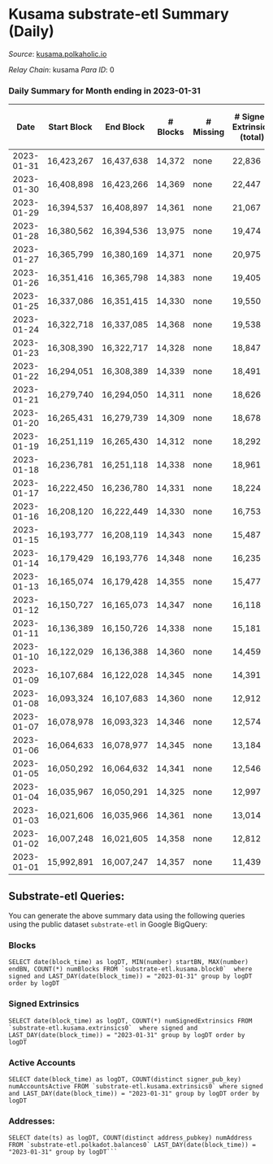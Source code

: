 # Kusama substrate-etl Summary (Daily)

_Source_: [kusama.polkaholic.io](https://kusama.polkaholic.io)

*Relay Chain*: kusama
*Para ID*: 0



### Daily Summary for Month ending in 2023-01-31


| Date | Start Block | End Block | # Blocks | # Missing | # Signed Extrinsics (total) | # Active Accounts | # Addresses with Balances | # Events | # Transfers | # XCM Transfers In | # XCM Transfers Out |
| ---- | ----------- | --------- | -------- | --------- | --------------------------- | ----------------- | ------------------------- | -------- | ----------- | ------------------ | ------------------- |
| 2023-01-31 | 16,423,267 | 16,437,638 | 14,372 | none | 22,836 | 1,371 | 282,168 | 820,264 | 1,191 ($3,314,087) | 123 ($135,790) | 96 ($6,695,256) |
| 2023-01-30 | 16,408,898 | 16,423,266 | 14,369 | none | 22,447 | 1,102 | 282,093 | 838,489 | 998 ($2,452,855) | 138 ($204,472) | 133 ($90,204.48) |
| 2023-01-29 | 16,394,537 | 16,408,897 | 14,361 | none | 21,067 | 1,449 | 282,024 | 804,947 | 1,071 ($1,276,980) | 135 ($112,409) | 136 ($128,556) |
| 2023-01-28 | 16,380,562 | 16,394,536 | 13,975 | none | 19,474 | 1,055 | 281,949 | 775,904 | 1,031 ($2,006,263) | 134 ($315,589) | 111 ($916,155) |
| 2023-01-27 | 16,365,799 | 16,380,169 | 14,371 | none | 20,975 | 1,198 | 281,881 | 837,484 | 1,118 ($1,922,110) | 113 ($62,536.38) | 149 ($63,164.91) |
| 2023-01-26 | 16,351,416 | 16,365,798 | 14,383 | none | 19,405 | 1,164 | 281,911 | 777,603 | 1,099 ($1,627,817) | 119 ($43,730.86) | 153 ($1,020,930) |
| 2023-01-25 | 16,337,086 | 16,351,415 | 14,330 | none | 19,550 | 1,347 | 281,866 | 800,937 | 1,464 ($2,443,042) | 144 ($37,323.13) | 137 ($100,719) |
| 2023-01-24 | 16,322,718 | 16,337,085 | 14,368 | none | 19,538 | 1,404 | 281,815 | 827,164 | 8,574 ($4,889,373) | 138 ($76,381.14) | 182 ($153,745) |
| 2023-01-23 | 16,308,390 | 16,322,717 | 14,328 | none | 18,847 | 1,195 | 281,739 | 817,126 | 1,294 ($6,286,691) | 159 ($124,164) | 156 ($194,004) |
| 2023-01-22 | 16,294,051 | 16,308,389 | 14,339 | none | 18,491 | 1,176 | 281,717 | 803,640 | 1,157 ($2,299,558) | 99 ($331,721) | 112 ($75,701.23) |
| 2023-01-21 | 16,279,740 | 16,294,050 | 14,311 | none | 18,626 | 1,248 | 281,671 | 811,031 | 1,450 ($3,940,020) | 120 ($193,025) | 122 ($219,948) |
| 2023-01-20 | 16,265,431 | 16,279,739 | 14,309 | none | 18,678 | 1,478 | 281,599 | 801,488 | 1,872 ($5,043,973) | 159 ($360,864) | 221 ($357,267) |
| 2023-01-19 | 16,251,119 | 16,265,430 | 14,312 | none | 18,292 | 1,284 | 281,531 | 828,374 | 1,325 ($3,784,808) | 142 ($145,204) | 158 ($91,649.83) |
| 2023-01-18 | 16,236,781 | 16,251,118 | 14,338 | none | 18,961 | 1,530 | 281,494 | 792,386 | 1,779 ($10,614,883) | 238 ($299,040) | 237 ($264,234) |
| 2023-01-17 | 16,222,450 | 16,236,780 | 14,331 | none | 18,224 | 1,582 | 281,440 | 795,403 | 1,892 ($7,365,954) | 221 ($373,241) | 176 ($322,351) |
| 2023-01-16 | 16,208,120 | 16,222,449 | 14,330 | none | 16,753 | 1,279 | 281,374 | 811,856 | 1,594 ($22,843,233) | 124 ($223,304) | 104 ($53,736.72) |
| 2023-01-15 | 16,193,777 | 16,208,119 | 14,343 | none | 15,487 | 1,065 | 281,403 | 782,203 | 1,465 ($5,049,883) | 128 ($48,487.27) | 111 ($39,058.89) |
| 2023-01-14 | 16,179,429 | 16,193,776 | 14,348 | none | 16,235 | 1,611 | 281,299 | 805,490 | 2,008 ($4,000,662) | 184 ($300,453) | 148 ($83,281.56) |
| 2023-01-13 | 16,165,074 | 16,179,428 | 14,355 | none | 15,477 | 1,287 | 281,362 | 813,069 | 1,379 ($1,654,256) | 122 ($87,599.29) | 137 ($71,295.65) |
| 2023-01-12 | 16,150,727 | 16,165,073 | 14,347 | none | 16,118 | 1,340 | 281,427 | 801,323 | 1,318 ($1,567,885) | 139 ($93,873.91) | 135 ($76,296.89) |
| 2023-01-11 | 16,136,389 | 16,150,726 | 14,338 | none | 15,181 | 1,329 | 281,388 | 790,658 | 1,464 ($1,032,778) | 121 ($42,438.11) | 111 ($51,957.26) |
| 2023-01-10 | 16,122,029 | 16,136,388 | 14,360 | none | 14,459 | 1,260 | 281,338 | 799,560 | 1,113 ($1,923,158) | 111 ($125,260) | 106 ($67,275.30) |
| 2023-01-09 | 16,107,684 | 16,122,028 | 14,345 | none | 14,391 | 1,287 | 281,307 | 805,992 | 1,399 ($2,170,638) | 133 ($126,166) | 118 ($115,127) |
| 2023-01-08 | 16,093,324 | 16,107,683 | 14,360 | none | 12,912 | 937 | 281,245 | 768,589 | 1,207 ($2,091,909) | 109 ($47,808.23) | 92 ($45,762.70) |
| 2023-01-07 | 16,078,978 | 16,093,323 | 14,346 | none | 12,574 | 979 | 281,177 | 768,140 | 1,138 ($1,704,436) | 86 ($35,503.06) | 116 ($98,195.02) |
| 2023-01-06 | 16,064,633 | 16,078,977 | 14,345 | none | 13,184 | 1,099 | 281,138 | 812,599 | 1,392 ($8,465,650) | 119 ($45,059.02) | 112 ($73,625.29) |
| 2023-01-05 | 16,050,292 | 16,064,632 | 14,341 | none | 12,546 | 1,192 | 281,034 | 782,619 | 1,020 ($1,822,919) | 103 ($82,942.33) | 101 ($70,103.61) |
| 2023-01-04 | 16,035,967 | 16,050,291 | 14,325 | none | 12,997 | 1,348 | 280,978 | 776,391 | 1,215 ($2,666,893) | 150 ($208,604) | 120 ($86,713.86) |
| 2023-01-03 | 16,021,606 | 16,035,966 | 14,361 | none | 13,014 | 1,178 | 280,919 | 809,643 | 1,053 ($2,320,001) | 101 ($56,788.54) | 92 ($63,132.59) |
| 2023-01-02 | 16,007,248 | 16,021,605 | 14,358 | none | 12,812 | 1,273 | 280,875 | 791,885 | 1,711 ($7,914,935) | 113 ($63,049.74) | 137 ($73,253.54) |
| 2023-01-01 | 15,992,891 | 16,007,247 | 14,357 | none | 11,439 | 969 | 280,804 | 759,996 | 1,239 ($1,775,016) | 126 ($75,972.60) | 147 ($80,794.32) |

## Substrate-etl Queries:
You can generate the above summary data using the following queries using the public dataset `substrate-etl` in Google BigQuery:


### Blocks
```
SELECT date(block_time) as logDT, MIN(number) startBN, MAX(number) endBN, COUNT(*) numBlocks FROM `substrate-etl.kusama.block0`  where signed and LAST_DAY(date(block_time)) = "2023-01-31" group by logDT order by logDT
```


### Signed Extrinsics
```
SELECT date(block_time) as logDT, COUNT(*) numSignedExtrinsics FROM `substrate-etl.kusama.extrinsics0`  where signed and LAST_DAY(date(block_time)) = "2023-01-31" group by logDT order by logDT
```


### Active Accounts
```
SELECT date(block_time) as logDT, COUNT(distinct signer_pub_key) numAccountsActive FROM `substrate-etl.kusama.extrinsics0` where signed and LAST_DAY(date(block_time)) = "2023-01-31" group by logDT order by logDT
```


### Addresses:
```
SELECT date(ts) as logDT, COUNT(distinct address_pubkey) numAddress FROM `substrate-etl.polkadot.balances0` LAST_DAY(date(block_time)) = "2023-01-31" group by logDT```

